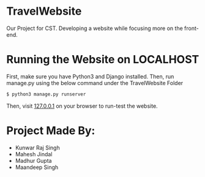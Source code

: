 # TravelWebsite
Our Project for CST. Developing a website while focusing more on the front-end.

# Running the Website on LOCALHOST
First, make sure you have Python3 and Django installed. Then, run manage.py using the below command under the TravelWebsite Folder
```sh
$ python3 manage.py runserver
```
Then, visit [127.0.0.1](http://127.0.0.1:8000) on your browser to run-test the website. 

# Project Made By: 
- Kunwar Raj Singh
- Mahesh Jindal
- Madhur Gupta
- Maandeep Singh
